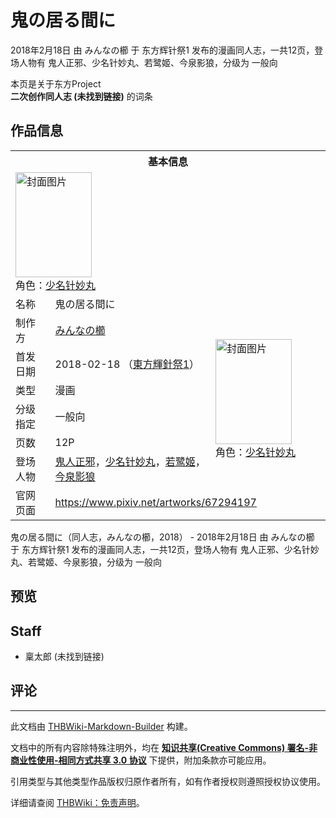 # 鬼の居る間に

<!-- source html: G:\repos\THBWiki-Markdown-Builder\THBWikiMarkdown\Temp\main\e\ed\ns0%3A%E9%AC%BC%E3%81%AE%E5%B1%85%E3%82%8B%E9%96%93%E3%81%AB.html -->

2018年2月18日 由 みんなの櫛 于 东方辉针祭1 发布的漫画同人志，一共12页，登场人物有 鬼人正邪、少名针妙丸、若鹭姬、今泉影狼，分级为 一般向

本页是关于东方Project  
 **二次创作同人志 (未找到链接)** 的词条
## 作品信息

<table><tbody><tr><th colspan="3">基本信息</th></tr><tr><td class="cover-artwork-mobile" colspan="2"><a href="./文件-鬼の居る間に封面.png.md" class="image" title="封面图片"><img alt="封面图片" src="https://upload.thwiki.cc/thumb/d/d5/%E9%AC%BC%E3%81%AE%E5%B1%85%E3%82%8B%E9%96%93%E3%81%AB%E5%B0%81%E9%9D%A2.png/122px-%E9%AC%BC%E3%81%AE%E5%B1%85%E3%82%8B%E9%96%93%E3%81%AB%E5%B0%81%E9%9D%A2.png" decoding="async" loading="lazy" width="122" height="168" srcset="https://upload.thwiki.cc/thumb/d/d5/%E9%AC%BC%E3%81%AE%E5%B1%85%E3%82%8B%E9%96%93%E3%81%AB%E5%B0%81%E9%9D%A2.png/183px-%E9%AC%BC%E3%81%AE%E5%B1%85%E3%82%8B%E9%96%93%E3%81%AB%E5%B0%81%E9%9D%A2.png 1.5x, https://upload.thwiki.cc/thumb/d/d5/%E9%AC%BC%E3%81%AE%E5%B1%85%E3%82%8B%E9%96%93%E3%81%AB%E5%B0%81%E9%9D%A2.png/244px-%E9%AC%BC%E3%81%AE%E5%B1%85%E3%82%8B%E9%96%93%E3%81%AB%E5%B0%81%E9%9D%A2.png 2x" data-file-width="1407" data-file-height="1934"></a><div class="cover-char">角色：<a href="./少名针妙丸.md" title="少名针妙丸">少名针妙丸</a></div></td>
</tr><tr><td class="label">名称</td><td colspan="2"> 鬼の居る間に </td></tr><tr><td class="label">制作方</td><td><a href="./みんなの櫛.md" title="みんなの櫛">みんなの櫛</a></td><td class="cover-artwork" rowspan="6" style="min-width:168px;"><a href="./文件-鬼の居る間に封面.png.md" class="image" title="封面图片"><img alt="封面图片" src="https://upload.thwiki.cc/thumb/d/d5/%E9%AC%BC%E3%81%AE%E5%B1%85%E3%82%8B%E9%96%93%E3%81%AB%E5%B0%81%E9%9D%A2.png/122px-%E9%AC%BC%E3%81%AE%E5%B1%85%E3%82%8B%E9%96%93%E3%81%AB%E5%B0%81%E9%9D%A2.png" decoding="async" loading="lazy" width="122" height="168" srcset="https://upload.thwiki.cc/thumb/d/d5/%E9%AC%BC%E3%81%AE%E5%B1%85%E3%82%8B%E9%96%93%E3%81%AB%E5%B0%81%E9%9D%A2.png/183px-%E9%AC%BC%E3%81%AE%E5%B1%85%E3%82%8B%E9%96%93%E3%81%AB%E5%B0%81%E9%9D%A2.png 1.5x, https://upload.thwiki.cc/thumb/d/d5/%E9%AC%BC%E3%81%AE%E5%B1%85%E3%82%8B%E9%96%93%E3%81%AB%E5%B0%81%E9%9D%A2.png/244px-%E9%AC%BC%E3%81%AE%E5%B1%85%E3%82%8B%E9%96%93%E3%81%AB%E5%B0%81%E9%9D%A2.png 2x" data-file-width="1407" data-file-height="1934"></a><div class="cover-char">角色：<a href="./少名针妙丸.md" title="少名针妙丸">少名针妙丸</a></div></td>
</tr><tr><td class="label">首发日期</td><td>2018-02-18&#160;（<a href="/展会作品列表?e=%E4%B8%9C%E6%96%B9%E8%BE%89%E9%92%88%E7%A5%AD%231">東方輝針祭1</a>）</td></tr><tr><td class="label">类型</td><td>漫画</td></tr><tr><td class="label">分级指定</td><td>一般向</td></tr><tr><td class="label">页数</td><td>12P</td></tr><tr><td class="label">登场人物</td><td><a href="./鬼人正邪.md" title="鬼人正邪">鬼人正邪</a>，<a href="./少名针妙丸.md" title="少名针妙丸">少名针妙丸</a>，<a href="./若鹭姬.md" title="若鹭姬">若鹭姬</a>，<a href="./今泉影狼.md" title="今泉影狼">今泉影狼</a></td></tr>
<tr><td class="label">官网页面</td><td colspan="2"><a rel="nofollow" class="external free" href="https://www.pixiv.net/artworks/67294197">https://www.pixiv.net/artworks/67294197</a></td></tr></tbody></table>

鬼の居る間に（同人志，みんなの櫛，2018） - 2018年2月18日 由 みんなの櫛 于 东方辉针祭1 发布的漫画同人志，一共12页，登场人物有 鬼人正邪、少名针妙丸、若鹭姬、今泉影狼，分级为 一般向
## 预览
## Staff
- 稟太郎 (未找到链接)

## 评论




---

此文档由 [THBWiki-Markdown-Builder](https://github.com/Delsin-Yu/THBWiki-Markdown-Builder) 构建。

文档中的所有内容除特殊注明外，均在 [**知识共享(Creative Commons) 署名-非商业性使用-相同方式共享 3.0 协议**](https://creativecommons.org/licenses/by-sa/3.0/deed.zh-hans) 下提供，附加条款亦可能应用。

引用类型与其他类型作品版权归原作者所有，如有作者授权则遵照授权协议使用。

详细请查阅 [THBWiki：免责声明](https://thbwiki.cc/THBWiki:%E5%85%8D%E8%B4%A3%E5%A3%B0%E6%98%8E)。

